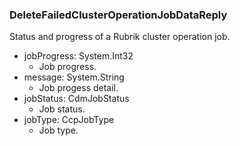 ### DeleteFailedClusterOperationJobDataReply
Status and progress of a Rubrik cluster operation job. 

- jobProgress: System.Int32
  - Job progress.
- message: System.String
  - Job progess detail.
- jobStatus: CdmJobStatus
  - Job status.
- jobType: CcpJobType
  - Job type.
